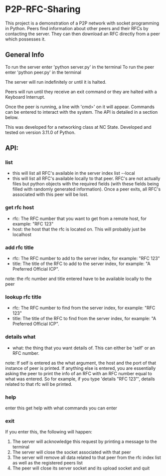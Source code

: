 # P2P-RFC-Sharing
This project is a demonstration of a P2P network with socket programming in Python. Peers find information about other peers and their RFCs by contacting the server. They can then download an RFC directly from a peer which possesses it.
## General Info
To run the server enter 'python server.py' in the terminal
To run the peer enter 'python peer.py' in the terminal

The server will run indefinitely or until it is halted.

Peers will run until they receive an exit command or they are halted with a Keyboard Interrupt.

Once the peer is running, a line with 'cmd>' on it will appear. Commands can be entered to interact with the system. The API is detailed in a section below.

This was developed for a networking class at NC State. Developed and tested on version 3.11.0 of Python.

## API:
### list
- this will list all RFC's available in the server index
list --local
- this will list all RFC's available locally to that peer. RFC's are not actually files but python objects with the required fields (with these fields being filled with randomly generated information). Once a peer exits, all RFC's associated with this peer will be lost.

### get rfc host
- rfc: The RFC number that you want to get from a remote host, for example: "RFC 123"
- host: the host that the rfc is located on. This will probably just be localhost

### add rfc title
- rfc: The RFC number to add to the server index, for example: "RFC 123"
- title: The title of the RFC to add to the server index, for example: "A Preferred Official ICP".

note: the rfc number and title entered have to be available locally to the peer

### lookup rfc title
- rfc: The RFC number to find from the server index, for example: "RFC 123"
- title: The title of the RFC to find from the server index, for example: "A Preferred Official ICP".

### details what
- what: the thing that you want details of. This can either be 'self' or an RFC number. 

note: If self is entered as the what argument, the host and the port of that instance of peer is printed. If anything else is entered, you are essentially asking the peer to print the info of an RFC with an RFC number equal to what was entered. So for example, if you type 'details "RFC 123"', details related to that rfc will be printed.

### help
enter this get help with what commands you can enter

### exit
If you enter this, the following will happen:

1. The server will acknowledge this request by printing a message to the terminal
2. The server will close the socket associated with that peer
3. The server will remove all data related to that peer from the rfc index list as well as the registered peers list
4. The peer will close its server socket and its upload socket and quit
